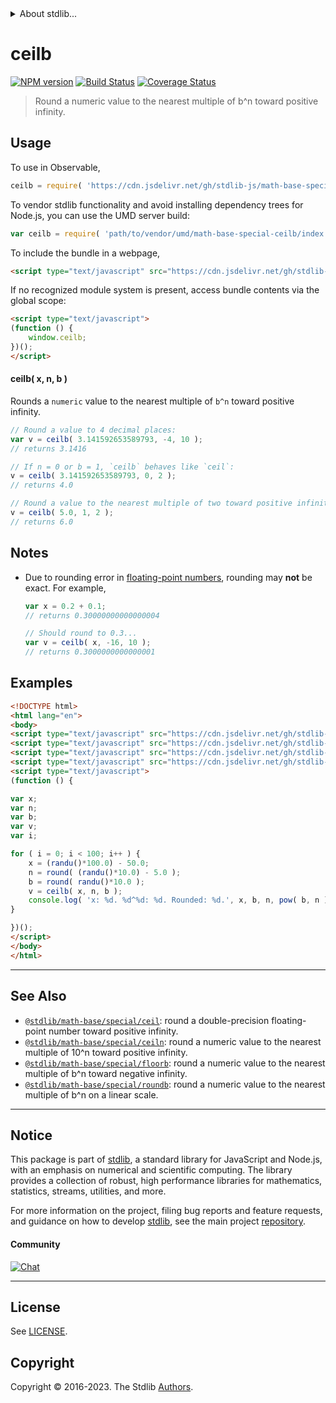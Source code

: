 <!--

@license Apache-2.0

Copyright (c) 2018 The Stdlib Authors.

Licensed under the Apache License, Version 2.0 (the "License");
you may not use this file except in compliance with the License.
You may obtain a copy of the License at

   http://www.apache.org/licenses/LICENSE-2.0

Unless required by applicable law or agreed to in writing, software
distributed under the License is distributed on an "AS IS" BASIS,
WITHOUT WARRANTIES OR CONDITIONS OF ANY KIND, either express or implied.
See the License for the specific language governing permissions and
limitations under the License.

-->


<details>
  <summary>
    About stdlib...
  </summary>
  <p>We believe in a future in which the web is a preferred environment for numerical computation. To help realize this future, we've built stdlib. stdlib is a standard library, with an emphasis on numerical and scientific computation, written in JavaScript (and C) for execution in browsers and in Node.js.</p>
  <p>The library is fully decomposable, being architected in such a way that you can swap out and mix and match APIs and functionality to cater to your exact preferences and use cases.</p>
  <p>When you use stdlib, you can be absolutely certain that you are using the most thorough, rigorous, well-written, studied, documented, tested, measured, and high-quality code out there.</p>
  <p>To join us in bringing numerical computing to the web, get started by checking us out on <a href="https://github.com/stdlib-js/stdlib">GitHub</a>, and please consider <a href="https://opencollective.com/stdlib">financially supporting stdlib</a>. We greatly appreciate your continued support!</p>
</details>

# ceilb

[![NPM version][npm-image]][npm-url] [![Build Status][test-image]][test-url] [![Coverage Status][coverage-image]][coverage-url] <!-- [![dependencies][dependencies-image]][dependencies-url] -->

> Round a numeric value to the nearest multiple of b^n toward positive infinity.



<section class="usage">

## Usage

To use in Observable,

```javascript
ceilb = require( 'https://cdn.jsdelivr.net/gh/stdlib-js/math-base-special-ceilb@umd/browser.js' )
```

To vendor stdlib functionality and avoid installing dependency trees for Node.js, you can use the UMD server build:

```javascript
var ceilb = require( 'path/to/vendor/umd/math-base-special-ceilb/index.js' )
```

To include the bundle in a webpage,

```html
<script type="text/javascript" src="https://cdn.jsdelivr.net/gh/stdlib-js/math-base-special-ceilb@umd/browser.js"></script>
```

If no recognized module system is present, access bundle contents via the global scope:

```html
<script type="text/javascript">
(function () {
    window.ceilb;
})();
</script>
```

#### ceilb( x, n, b )

Rounds a `numeric` value to the nearest multiple of `b^n` toward positive infinity.

```javascript
// Round a value to 4 decimal places:
var v = ceilb( 3.141592653589793, -4, 10 );
// returns 3.1416

// If n = 0 or b = 1, `ceilb` behaves like `ceil`:
v = ceilb( 3.141592653589793, 0, 2 );
// returns 4.0

// Round a value to the nearest multiple of two toward positive infinity:
v = ceilb( 5.0, 1, 2 );
// returns 6.0
```

</section>

<!-- /.usage -->

<section class="notes">

## Notes

-   Due to rounding error in [floating-point numbers][ieee754], rounding may **not** be exact. For example,

    ```javascript
    var x = 0.2 + 0.1;
    // returns 0.30000000000000004

    // Should round to 0.3...
    var v = ceilb( x, -16, 10 );
    // returns 0.3000000000000001
    ```

</section>

<!-- /.notes -->

<section class="examples">

## Examples

<!-- eslint no-undef: "error" -->

```html
<!DOCTYPE html>
<html lang="en">
<body>
<script type="text/javascript" src="https://cdn.jsdelivr.net/gh/stdlib-js/random-base-randu@umd/browser.js"></script>
<script type="text/javascript" src="https://cdn.jsdelivr.net/gh/stdlib-js/math-base-special-round@umd/browser.js"></script>
<script type="text/javascript" src="https://cdn.jsdelivr.net/gh/stdlib-js/math-base-special-pow@umd/browser.js"></script>
<script type="text/javascript" src="https://cdn.jsdelivr.net/gh/stdlib-js/math-base-special-ceilb@umd/browser.js"></script>
<script type="text/javascript">
(function () {

var x;
var n;
var b;
var v;
var i;

for ( i = 0; i < 100; i++ ) {
    x = (randu()*100.0) - 50.0;
    n = round( (randu()*10.0) - 5.0 );
    b = round( randu()*10.0 );
    v = ceilb( x, n, b );
    console.log( 'x: %d. %d^%d: %d. Rounded: %d.', x, b, n, pow( b, n ), v );
}

})();
</script>
</body>
</html>
```

</section>

<!-- /.examples -->

<!-- Section for related `stdlib` packages. Do not manually edit this section, as it is automatically populated. -->

<section class="related">

* * *

## See Also

-   <span class="package-name">[`@stdlib/math-base/special/ceil`][@stdlib/math/base/special/ceil]</span><span class="delimiter">: </span><span class="description">round a double-precision floating-point number toward positive infinity.</span>
-   <span class="package-name">[`@stdlib/math-base/special/ceiln`][@stdlib/math/base/special/ceiln]</span><span class="delimiter">: </span><span class="description">round a numeric value to the nearest multiple of 10^n toward positive infinity.</span>
-   <span class="package-name">[`@stdlib/math-base/special/floorb`][@stdlib/math/base/special/floorb]</span><span class="delimiter">: </span><span class="description">round a numeric value to the nearest multiple of b^n toward negative infinity.</span>
-   <span class="package-name">[`@stdlib/math-base/special/roundb`][@stdlib/math/base/special/roundb]</span><span class="delimiter">: </span><span class="description">round a numeric value to the nearest multiple of b^n on a linear scale.</span>

</section>

<!-- /.related -->

<!-- Section for all links. Make sure to keep an empty line after the `section` element and another before the `/section` close. -->


<section class="main-repo" >

* * *

## Notice

This package is part of [stdlib][stdlib], a standard library for JavaScript and Node.js, with an emphasis on numerical and scientific computing. The library provides a collection of robust, high performance libraries for mathematics, statistics, streams, utilities, and more.

For more information on the project, filing bug reports and feature requests, and guidance on how to develop [stdlib][stdlib], see the main project [repository][stdlib].

#### Community

[![Chat][chat-image]][chat-url]

---

## License

See [LICENSE][stdlib-license].


## Copyright

Copyright &copy; 2016-2023. The Stdlib [Authors][stdlib-authors].

</section>

<!-- /.stdlib -->

<!-- Section for all links. Make sure to keep an empty line after the `section` element and another before the `/section` close. -->

<section class="links">

[npm-image]: http://img.shields.io/npm/v/@stdlib/math-base-special-ceilb.svg
[npm-url]: https://npmjs.org/package/@stdlib/math-base-special-ceilb

[test-image]: https://github.com/stdlib-js/math-base-special-ceilb/actions/workflows/test.yml/badge.svg?branch=v0.1.0
[test-url]: https://github.com/stdlib-js/math-base-special-ceilb/actions/workflows/test.yml?query=branch:v0.1.0

[coverage-image]: https://img.shields.io/codecov/c/github/stdlib-js/math-base-special-ceilb/main.svg
[coverage-url]: https://codecov.io/github/stdlib-js/math-base-special-ceilb?branch=main

<!--

[dependencies-image]: https://img.shields.io/david/stdlib-js/math-base-special-ceilb.svg
[dependencies-url]: https://david-dm.org/stdlib-js/math-base-special-ceilb/main

-->

[chat-image]: https://img.shields.io/gitter/room/stdlib-js/stdlib.svg
[chat-url]: https://app.gitter.im/#/room/#stdlib-js_stdlib:gitter.im

[stdlib]: https://github.com/stdlib-js/stdlib

[stdlib-authors]: https://github.com/stdlib-js/stdlib/graphs/contributors

[umd]: https://github.com/umdjs/umd
[es-module]: https://developer.mozilla.org/en-US/docs/Web/JavaScript/Guide/Modules

[deno-url]: https://github.com/stdlib-js/math-base-special-ceilb/tree/deno
[umd-url]: https://github.com/stdlib-js/math-base-special-ceilb/tree/umd
[esm-url]: https://github.com/stdlib-js/math-base-special-ceilb/tree/esm
[branches-url]: https://github.com/stdlib-js/math-base-special-ceilb/blob/main/branches.md

[stdlib-license]: https://raw.githubusercontent.com/stdlib-js/math-base-special-ceilb/main/LICENSE

[ieee754]: https://en.wikipedia.org/wiki/IEEE_754-1985

<!-- <related-links> -->

[@stdlib/math/base/special/ceil]: https://github.com/stdlib-js/math-base-special-ceil/tree/umd

[@stdlib/math/base/special/ceiln]: https://github.com/stdlib-js/math-base-special-ceiln/tree/umd

[@stdlib/math/base/special/floorb]: https://github.com/stdlib-js/math-base-special-floorb/tree/umd

[@stdlib/math/base/special/roundb]: https://github.com/stdlib-js/math-base-special-roundb/tree/umd

<!-- </related-links> -->

</section>

<!-- /.links -->
